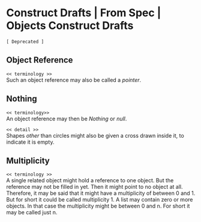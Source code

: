 Construct Drafts | From Spec | Objects Construct Drafts
=======================================================

`[ Deprecated ]`

Object Reference
----------------

`<< terminology >>`  
Such an object reference may also be called a *pointer*.

Nothing
-------

`<< terminology>>`  
An object reference may then be *Nothing* or *null*.

`<< detail >>`  
Shapes *other* than circles might also be given a cross drawn inside it, to indicate it is empty.

Multiplicity
------------

`<< terminology >>`  
A single related object might hold a reference to one object. But the reference may not be filled in yet. Then it might point to no object at all. Therefore, it may be said that it might have a multiplicity of between 0 and 1. But for short it could be called multiplicity 1.
A list may contain zero or more objects. In that case the multiplicity might be between 0 and n. For short it may be called just n.
